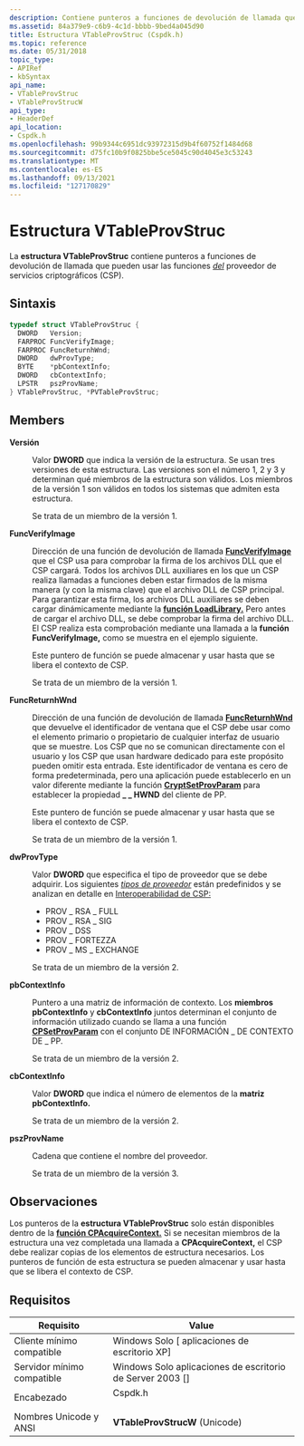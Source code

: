 ```yaml
---
description: Contiene punteros a funciones de devolución de llamada que pueden usar las funciones del proveedor de servicios criptográficos (CSP).
ms.assetid: 84a379e9-c6b9-4c1d-bbbb-9bed4a045d90
title: Estructura VTableProvStruc (Cspdk.h)
ms.topic: reference
ms.date: 05/31/2018
topic_type:
- APIRef
- kbSyntax
api_name:
- VTableProvStruc
- VTableProvStrucW
api_type:
- HeaderDef
api_location:
- Cspdk.h
ms.openlocfilehash: 99b9344c6951dc93972315d9b4f60752f1484d68
ms.sourcegitcommit: d75fc10b9f0825bbe5ce5045c90d4045e3c53243
ms.translationtype: MT
ms.contentlocale: es-ES
ms.lasthandoff: 09/13/2021
ms.locfileid: "127170829"
---
```

# <a name="vtableprovstruc-structure"></a>Estructura VTableProvStruc

La **estructura VTableProvStruc** contiene punteros a funciones de devolución de llamada que pueden usar las funciones [*del*](../secgloss/c-gly.md) proveedor de servicios criptográficos (CSP).

## <a name="syntax"></a>Sintaxis


```C++
typedef struct VTableProvStruc {
  DWORD   Version;
  FARPROC FuncVerifyImage;
  FARPROC FuncReturnhWnd;
  DWORD   dwProvType;
  BYTE    *pbContextInfo;
  DWORD   cbContextInfo;
  LPSTR   pszProvName;
} VTableProvStruc, *PVTableProvStruc;
```



## <a name="members"></a>Members

<dl> <dt>

**Versión**
</dt> <dd>

Valor **DWORD** que indica la versión de la estructura. Se usan tres versiones de esta estructura. Las versiones son el número 1, 2 y 3 y determinan qué miembros de la estructura son válidos. Los miembros de la versión 1 son válidos en todos los sistemas que admiten esta estructura.

Se trata de un miembro de la versión 1.

</dd> <dt>

**FuncVerifyImage**
</dt> <dd>

Dirección de una función de devolución de llamada [**FuncVerifyImage**](funcverifyimage.md) que el CSP usa para comprobar la firma de los archivos DLL que el CSP cargará. Todos los archivos DLL auxiliares en los que un CSP realiza llamadas a funciones deben estar firmados de la misma manera (y con la misma clave) que el archivo DLL de CSP principal. Para garantizar esta firma, los archivos DLL auxiliares se deben cargar dinámicamente mediante la [**función LoadLibrary.**](/windows/win32/api/libloaderapi/nf-libloaderapi-loadlibrarya) Pero antes de cargar el archivo DLL, se debe comprobar la firma del archivo DLL. El CSP realiza esta comprobación mediante una llamada a la **función FuncVerifyImage,** como se muestra en el ejemplo siguiente.

Este puntero de función se puede almacenar y usar hasta que se libera el contexto de CSP.

Se trata de un miembro de la versión 1.

</dd> <dt>

**FuncReturnhWnd**
</dt> <dd>

Dirección de una función de devolución de llamada [**FuncReturnhWnd**](funcreturnhwnd.md) que devuelve el identificador de ventana que el CSP debe usar como el elemento primario o propietario de cualquier interfaz de usuario que se muestre. Los CSP que no se comunican directamente con el usuario y los CSP que usan hardware dedicado para este propósito pueden omitir esta entrada. Este identificador de ventana es cero de forma predeterminada, pero una aplicación puede establecerlo en un valor diferente mediante la función [**CryptSetProvParam**](/windows/desktop/api/Wincrypt/nf-wincrypt-cryptsetprovparam) para establecer la propiedad **\_ \_ HWND** del cliente de PP.

Este puntero de función se puede almacenar y usar hasta que se libera el contexto de CSP.

Se trata de un miembro de la versión 1.

</dd> <dt>

**dwProvType**
</dt> <dd>

Valor **DWORD** que especifica el tipo de proveedor que se debe adquirir. Los siguientes [*tipos de proveedor*](../secgloss/p-gly.md) están predefinidos y se analizan en detalle en [Interoperabilidad de CSP:](https://www.bing.com/search?q=CSP+Interoperability)

-   PROV \_ RSA \_ FULL
-   PROV \_ RSA \_ SIG
-   PROV \_ DSS
-   PROV \_ FORTEZZA
-   PROV \_ MS \_ EXCHANGE

Se trata de un miembro de la versión 2.

</dd> <dt>

**pbContextInfo**
</dt> <dd>

Puntero a una matriz de información de contexto. Los **miembros pbContextInfo** y **cbContextInfo** juntos determinan el conjunto de información utilizado cuando se llama a una función [**CPSetProvParam**](https://www.bing.com/search?q=**CPSetProvParam**) con el conjunto DE INFORMACIÓN \_ DE CONTEXTO DE \_ PP.

Se trata de un miembro de la versión 2.

</dd> <dt>

**cbContextInfo**
</dt> <dd>

Valor **DWORD** que indica el número de elementos de la **matriz pbContextInfo.**

Se trata de un miembro de la versión 2.

</dd> <dt>

**pszProvName**
</dt> <dd>

Cadena que contiene el nombre del proveedor.

Se trata de un miembro de la versión 3.

</dd> </dl>

## <a name="remarks"></a>Observaciones

Los punteros de la **estructura VTableProvStruc** solo están disponibles dentro de la [**función CPAcquireContext.**](https://www.bing.com/search?q=**CPAcquireContext**) Si se necesitan miembros de la estructura una vez completada una llamada a **CPAcquireContext,** el CSP debe realizar copias de los elementos de estructura necesarios. Los punteros de función de esta estructura se pueden almacenar y usar hasta que se libera el contexto de CSP.

## <a name="requirements"></a>Requisitos



| Requisito | Value |
|-------------------------------------|------------------------------------------------------------------------------------|
| Cliente mínimo compatible<br/> | Windows Solo \[ aplicaciones de escritorio XP\]<br/>                                        |
| Servidor mínimo compatible<br/> | Windows Solo aplicaciones de escritorio de Server 2003 \[\]<br/>                               |
| Encabezado<br/>                   | <dl> <dt>Cspdk.h</dt> </dl> |
| Nombres Unicode y ANSI<br/>   | **VTableProvStrucW** (Unicode)<br/>                                          |



 

 
